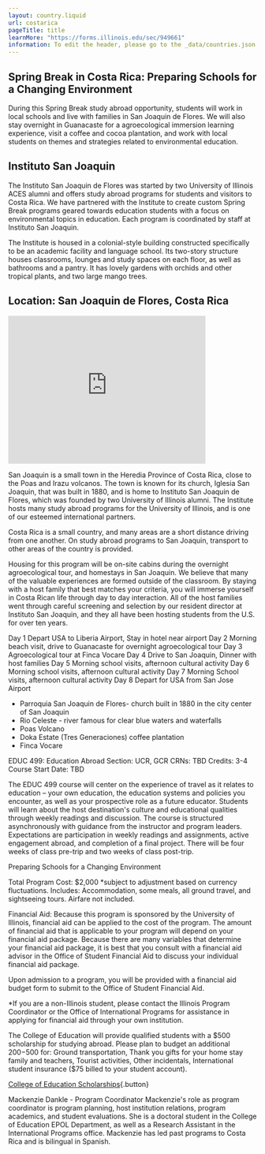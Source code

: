 ```yaml
---
layout: country.liquid
url: costarica
pageTitle: title
learnMore: "https://forms.illinois.edu/sec/949661"
information: To edit the header, please go to the _data/countries.json file and edit the information there
---
```


## Spring Break in Costa Rica: Preparing Schools for a Changing Environment

During this Spring Break study abroad opportunity, students will work in local schools and live with families in San Joaquin de Flores. We will also stay overnight in Guanacaste for a agroecological immersion learning experience, visit a coffee and cocoa plantation, and work with local students on themes and strategies related to environmental education. 

## Instituto San Joaquin

The Instituto San Joaquin de Flores was started by two University of Illinois ACES alumni and offers study abroad programs for students and visitors to Costa Rica. We have partnered with the Institute to create custom Spring Break programs geared towards education students with a focus on environmental topics in education. Each program is coordinated by staff at Instituto San Joaquin. 

The Institute is housed in a colonial-style building constructed specifically to be an academic facility and language school. Its two-story structure houses classrooms, lounges and study spaces on each floor, as well as bathrooms and a pantry. It has lovely gardens with orchids and other tropical plants, and two large mango trees. 

## Location: San Joaquin de Flores, Costa Rica

<iframe src="https://www.google.com/maps/embed?pb=!1m18!1m12!1m3!1d15716.513680755206!2d-84.16264150840107!3d10.006249666892996!2m3!1f0!2f0!3f0!3m2!1i1024!2i768!4f13.1!3m3!1m2!1s0x8fa0fa41f65fe999%3A0xecea33cbe93bde33!2sSan+Joaqu%C3%ADn%2C+Heredia+Province%2C+Flores%2C+Costa+Rica!5e0!3m2!1sen!2sus!4v1566231723459!5m2!1sen!2sus" width="400" height="300" style="border: 0" sandbox="allow-scripts allow-same-origin"></iframe>

San Joaquin is a small town in the Heredia Province of Costa Rica, close to the Poas and Irazu volcanos. The town is known for its church, Iglesia San Joaquin, that was built in 1880, and is home to Instituto San Joaquin de Flores, which was founded by two University of Illinois alumni. The Institute hosts many study abroad programs for the University of Illinois, and is one of our esteemed international partners. 

Costa Rica is a small country, and many areas are a short distance driving from one another. On study abroad programs to San Joaquin, transport to other areas of the country is provided. 

<div id="information">

<div id="housing">

Housing for this program will be on-site cabins during the overnight agroecological tour, and homestays in San Joaquin. We believe that many of the valuable experiences are formed outside of the classroom. By staying with a host family that best matches your criteria, you will immerse yourself in Costa Rican life through day to day interaction. All of the host families went through careful screening and selection by our resident director at Instituto San Joaquin, and they all have been hosting students from the U.S. for over ten years.

</div>

<div id="programs">

Day 1	Depart USA to Liberia Airport, Stay in hotel near airport
Day 2	Morning beach visit, drive to Guanacaste for overnight agroecological tour
Day 3	Agroecological tour at Finca Vocare
Day 4	Drive to San Joaquin, Dinner with host families
Day 5	Morning school visits, afternoon cultural activity
Day 6	Morning school visits, afternoon cultural activity
Day 7	Morning School visits, afternoon cultural activity
Day 8	Depart for USA from San Jose Airport

</div>

<div id="attractions">

* Parroquia San Joaquin de Flores- church built in 1880 in the city center of San Joaquin
* Rio Celeste - river famous for clear blue waters and waterfalls 
* Poas Volcano 
* Doka Estate (Tres Generaciones) coffee plantation 
* Finca Vocare

</div>

<div id="courses">

EDUC 499: Education Abroad
Section: UCR, GCR
CRNs: TBD
Credits: 3-4
Course Start Date: TBD

The EDUC 499 course will center on the experience of travel as it relates to education – your own education, the education systems and policies you encounter, as well as your prospective role as a future educator. Students will learn about the host destination's culture and educational qualities through weekly readings and discussion. The course is structured asynchronously with guidance from the instructor and program leaders. Expectations are participation in weekly readings and assignments, active engagement abroad, and completion of a final project. There will be four weeks of class pre-trip and two weeks of class post-trip. 

</div>

<div id="topics">

Preparing Schools for a Changing Environment

</div>

<div id="cost">

Total Program Cost: $2,000
*subject to adjustment based on currency fluctuations.
Includes: Accommodation, some meals, all ground travel, and sightseeing tours. Airfare not included. 

Financial Aid:
Because this program is sponsored by the University of Illinois, financial aid can be applied to the cost of the program. The amount of financial aid that is applicable to your program will depend on your financial aid package. Because there are many variables that determine your financial aid package, it is best that you consult with a financial aid advisor in the Office of Student Financial Aid to discuss your individual financial aid package. 

Upon admission to a program, you will be provided with a financial aid budget form to submit to the Office of Student Financial Aid.

*If you are a non-Illinois student, please contact the Illinois Program Coordinator or the Office of International Programs for assistance in applying for financial aid through your own institution.

</div>

<div id="scholarship">

The College of Education will provide qualified students with a $500 scholarship for studying abroad. Please plan to budget an additional $200-$500 for: Ground transportation, Thank you gifts for your home stay family and teachers, Tourist activities, Other incidentals, International student insurance ($75 billed to your student account).

[College of Education Scholarships](https://education.illinois.edu/international/scholarships){.button}

</div>

<div id="testimonials"></div>

<div id="faculty">

Mackenzie Dankle - Program Coordinator
Mackenzie's role as program coordinator is program planning, host institution relations, program academics, and student evaluations. She is a doctoral student in the College of Education EPOL Department, as well as a Research Assistant in the International Programs office. Mackenzie has led past programs to Costa Rica and is bilingual in Spanish. 

</div>

</div>
